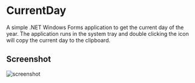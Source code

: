 # CurrentDay  

A simple .NET Windows Forms application to get the current day of the year. The application runs in the system tray and double clicking the icon will copy the current day to the clipboard.

## Screenshot
![screenshot](https://user-images.githubusercontent.com/11497835/59157319-951fed80-8a5d-11e9-963f-04aa2e8af640.png)
